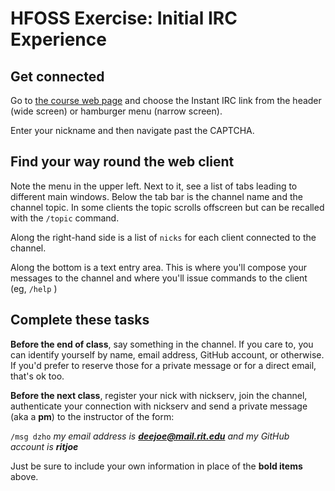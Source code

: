 
# HFOSS Exercise: Initial IRC Experience 


## Get connected

Go to [the course web page](http://hfoss.rocfoss.org) and choose the Instant
IRC link from the header (wide screen) or hamburger menu (narrow screen).

Enter your nickname and then navigate past the CAPTCHA.


## Find your way round the web client

Note the menu in the upper left. Next to it, see a list of tabs leading to
different main windows. Below the tab bar is the channel name and the
channel topic. In some clients the topic scrolls offscreen but can be
recalled with the `/topic` command.

Along the right-hand side is a list of `nicks` for each client connected to
the channel.

Along the bottom is a text entry area. This is where you'll compose your
messages to the channel and where you'll issue commands to the client (eg,
`/help` )


## Complete these tasks

**Before the end of class**, say something in the channel. If you care to, you
can identify yourself by name, email address, GitHub account, or otherwise.
If you'd prefer to reserve those for a private message or for a direct
email, that's ok too.


**Before the next class**, register your nick with nickserv, join the channel,
authenticate your connection with nickserv and send a private message (aka a **pm**) to the
instructor of the form:

`/msg dzho` *my email address is **deejoe@mail.rit.edu** and my GitHub account is **ritjoe***


Just be sure to include your own information in place of the **bold items**
above.

